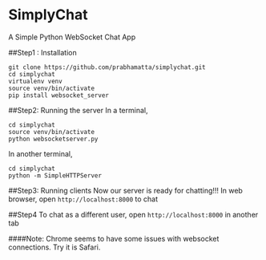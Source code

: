 # SimplyChat
A Simple Python WebSocket Chat App

##Step1 : Installation
```
git clone https://github.com/prabhamatta/simplychat.git
cd simplychat
virtualenv venv
source venv/bin/activate
pip install websocket_server
```

##Step2: Running the server
In a terminal,
```
cd simplychat
source venv/bin/activate
python websocketserver.py
```
In another terminal,
```
cd simplychat
python -m SimpleHTTPServer
```

##Step3: Running clients
Now our server is ready for chatting!!!
In web browser, open `http://localhost:8000` to chat

##Step4
To chat as a different user,
open `http://localhost:8000` in another tab


####Note: Chrome seems to have some issues with websocket connections. Try it is Safari.
